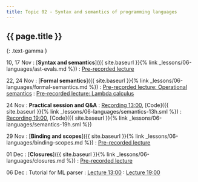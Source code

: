 ```yaml
---
title: Topic 02 - Syntax and semantics of programming languages
---
```


## {{ page.title }}
{: .text-gamma }

10, 17 Nov
: [**Syntax and semantics**]({{ site.baseurl }}{% link _lessons/06-languages/ast-evals.md %})
  : [Pre-recorded lecture](https://www.youtube.com/playlist?list=PLeIbBi3CwMZzxem8S2aFUUqD5zkaWXYLB)

22, 24 Nov
: [**Formal semantics**]({{ site.baseurl }}{% link _lessons/06-languages/formal-semantics.md %})
  : [Pre-recorded lecture: Operational semantics](https://youtube.com/playlist?list=PLeIbBi3CwMZziVG93gcNT__X_xmmtM8ir)
  : [Pre-recorded lecture: Lambda calculus](https://youtube.com/playlist?list=PLeIbBi3CwMZxFVZX1yGTiGiJO7gWd4YJ5)

24 Nov
: **Practical session and Q&A**
  : [Recording 13:00](https://youtu.be/xm7SO97IXIQ), [Code]({{ site.baseurl }}{% link _lessons/06-languages/semantics-13h.sml %})
  : [Recording 19:00](https://youtu.be/-ldfnrCOwoM), [Code]({{ site.baseurl }}{% link _lessons/06-languages/semantics-19h.sml %})

29 Nov
: [**Binding and scopes**]({{ site.baseurl }}{% link _lessons/06-languages/binding-scopes.md %})
  : [Pre-recorded lecture](https://www.youtube.com/playlist?list=PLeIbBi3CwMZx-ypmoxWNxo_OqegclNVAO)

01 Dec
: [**Closures**]({{ site.baseurl }}{% link _lessons/06-languages/closures.md %})
  : [Pre-recorded lecture](https://www.youtube.com/playlist?list=PLeIbBi3CwMZwsNyF3Pt9n-sc6U_m_7Qia)

06 Dec
: Tutorial for ML parser
  : [Lecture 13:00](https://youtu.be/VqMB3CMPWzA)
  : [Lecture 19:00](https://youtu.be/Ty7H3H2bjgI)
